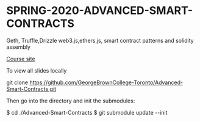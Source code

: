 # SPRING-2020-ADVANCED-SMART-CONTRACTS
Geth, Truffle,Drizzle web3.js,ethers.js, smart contract patterns and solidity assembly

[Course site](https://georgebrowncollege-toronto.github.io/Advanced-Smart-Contracts/index.html)

To view all slides locally

git clone https://github.com/GeorgeBrownCollege-Toronto/Advanced-Smart-Contracts.git

Then go into the directory and init the submodules:

$ cd ./Advanced-Smart-Contracts
$ git submodule update --init 